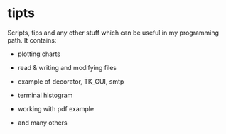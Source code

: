 # tipts
Scripts, tips and any other stuff which can be useful in my programming path.
It contains:

  - plotting charts
  
  - read & writing and modifying files
  
  - example of decorator, TK_GUI, smtp
  
  - terminal histogram
  
  - working with pdf example
  
  - and many others